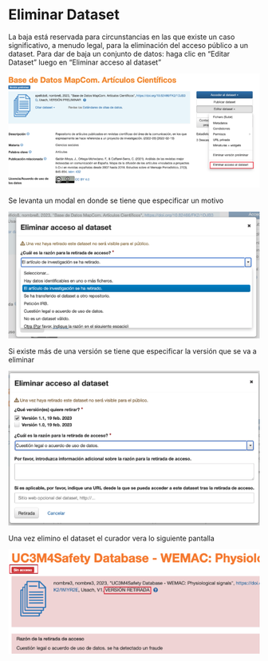 # Eliminar Dataset


La baja está reservada para circunstancias en las que existe un caso significativo, a menudo legal, para la eliminación del acceso público a un dataset.
Para dar de baja un conjunto de datos: haga clic en “Editar Dataset” luego en “Eliminar acceso al dataset”

 ![delete1.png](public%2Fdelete%2Fdelete1.png)

Se levanta un modal en donde se  tiene que especificar un motivo 

![delete2.png](public%2Fdelete%2Fdelete2.png)

Si existe más de una versión se tiene que especificar la versión que se va a eliminar 

![delete3.png](public%2Fdelete%2Fdelete3.png)

Una vez elimino el dataset el curador vera lo siguiente pantalla 

![delete4.png](public%2Fdelete%2Fdelete4.png)
